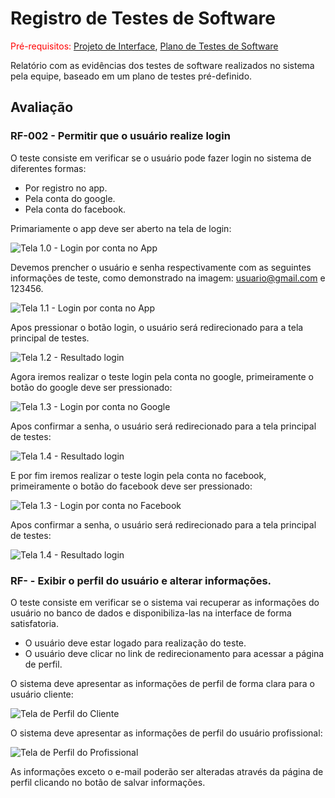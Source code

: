 # Registro de Testes de Software

<span style="color:red">Pré-requisitos: <a href="3-Projeto de Interface.md"> Projeto de Interface</a></span>, <a href="8-Plano de Testes de Software.md"> Plano de Testes de Software</a>

Relatório com as evidências dos testes de software realizados no sistema pela equipe, baseado em um plano de testes pré-definido.

## Avaliação

### RF-002 - Permitir que o usuário realize login

O teste consiste em verificar se o usuário pode fazer login no sistema de diferentes formas:

- Por registro no app.
- Pela conta do google.
- Pela conta do facebook.

Primariamente o app deve ser aberto na tela de login:

![Tela 1.0 - Login por conta no App](img/login_tests_1.jpg)

Devemos prencher o usuário e senha respectivamente com as seguintes informações de teste, como demonstrado na imagem: usuario@gmail.com e 123456.

![Tela 1.1 - Login por conta no App](img/login_tests_2.jpg)

Apos pressionar o botão login, o usuário será redirecionado para a tela principal de testes.

![Tela 1.2 - Resultado login](img/login_tests_3.jpg)

Agora iremos realizar o teste login pela conta no google, primeiramente o botão do google deve ser pressionado:

![Tela 1.3 - Login por conta no Google](img/login_tests_4.jpg)

Apos confirmar a senha, o usuário será redirecionado para a tela principal de testes:

![Tela 1.4 - Resultado login](img/login_tests_3.jpg)

E por fim iremos realizar o teste login pela conta no facebook, primeiramente o botão do facebook deve ser pressionado:

![Tela 1.3 - Login por conta no Facebook](img/login_tests_5.jpg)

Apos confirmar a senha, o usuário será redirecionado para a tela principal de testes:

![Tela 1.4 - Resultado login](img/login_tests_3.jpg)

### RF- - Exibir o perfil do usuário e alterar informações.

O teste consiste em verificar se o sistema vai recuperar as informações do usuário no banco de dados e disponibiliza-las na interface de forma satisfatoria.

- O usuário deve estar logado para realização do teste.
- O usuário deve clicar no link de redirecionamento para acessar a página de perfil.

O sistema deve apresentar as informações de perfil de forma clara para o usuário cliente:

![Tela de Perfil do Cliente ](img/perfil-cliente.png)

O sistema deve apresentar as informações de perfil do usuário profissional:

![Tela de Perfil do Profissional ](img/perfil-profissional.png)

As informações exceto o e-mail poderão ser alteradas através da página de perfil clicando no botão de salvar informações. 
